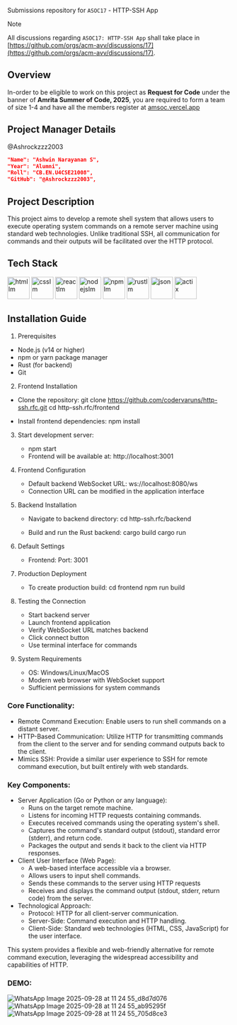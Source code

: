 
Submissions repository for `ASOC17` - HTTP-SSH App

> [!NOTE]
All discussions regarding `ASOC17: HTTP-SSH App` shall take place in [https://github.com/orgs/acm-avv/discussions/17](https://github.com/orgs/acm-avv/discussions/17).

## Overview
In-order to be eligible to work on this project as **Request for Code** under the banner of **Amrita Summer of Code, 2025**, you are required to form a team of size 1-4 and have all the members register at [amsoc.vercel.app](https://amsoc.vercel.app)

## Project Manager Details
@Ashrockzzz2003 
```json
"Name": "Ashwin Narayanan S",
"Year": "Alumni",
"Roll": "CB.EN.U4CSE21008",
"GitHub": "@Ashrockzzz2003",
```

## Project Description

This project aims to develop a remote shell system that allows users to execute operating system commands on a remote server machine using standard web technologies. Unlike traditional SSH, all communication for commands and their outputs will be facilitated over the HTTP protocol.

## Tech Stack

<img width="50" height="50" alt="htmlIm" src="https://github.com/user-attachments/assets/063729c5-6183-4b12-9dff-feffae161cee" /> 
<img width="50" height="50" alt="cssIm" src="https://github.com/user-attachments/assets/05d5c64e-c8b5-48f2-a3bf-5dcab062c27f" />
<img width="50" height="50" alt="reactIm" src="https://github.com/user-attachments/assets/037fcc01-f579-418a-9066-5d8740e0c937" />
<img width="50" height="50" alt="nodejsIm" src="https://github.com/user-attachments/assets/9bc3535c-c465-4000-b41d-26dcc7202c9b" />
<img width="50" height="50" alt="npmIm" src="https://github.com/user-attachments/assets/a5233af1-3439-46bf-9068-7910c2dfc2b2" />
<img width="50" height="50" alt="rustIm" src="https://github.com/user-attachments/assets/1cff2e3d-468a-4562-b844-c9ffcca545e2" />
<img width="50" height="50" alt="json" src="https://github.com/user-attachments/assets/14de755d-29e5-4002-9a69-1fca14fdd3e3" />
<img width="50" height="50" alt="actix" src="https://github.com/user-attachments/assets/5f9df67b-0a2c-4cb3-8910-363d680272bc" />

## Installation Guide

1. Prerequisites
- Node.js (v14 or higher)
- npm or yarn package manager
- Rust (for backend)
- Git

2. Frontend Installation

- Clone the repository:
   git clone https://github.com/codervaruns/http-ssh.rfc.git
   cd http-ssh.rfc/frontend

- Install frontend dependencies:
   npm install

3. Start development server:
   - npm start
   - Frontend will be available at: http://localhost:3001

4. Frontend Configuration
   - Default backend WebSocket URL: ws://localhost:8080/ws
   - Connection URL can be modified in the application interface

5. Backend Installation

   - Navigate to backend directory:
      cd http-ssh.rfc/backend

   - Build and run the Rust backend:
      cargo build
      cargo run
   
6. Default Settings
   - Frontend:
       Port: 3001

7. Production Deployment

   - To create production build:
   cd frontend
   npm run build

8. Testing the Connection

   -  Start backend server
   - Launch frontend application
   - Verify WebSocket URL matches backend
   - Click connect button
   - Use terminal interface for commands

9. System Requirements
   - OS: Windows/Linux/MacOS
   - Modern web browser with WebSocket support
   - Sufficient permissions for system commands

### Core Functionality:
- Remote Command Execution: Enable users to run shell commands on a distant server.
- HTTP-Based Communication: Utilize HTTP for transmitting commands from the client to the server and for sending command outputs back to the client.
- Mimics SSH: Provide a similar user experience to SSH for remote command execution, but built entirely with web standards.

### Key Components:
- Server Application (Go or Python or any language):
    - Runs on the target remote machine.
    - Listens for incoming HTTP requests containing commands.
    - Executes received commands using the operating system's shell.
    - Captures the command's standard output (stdout), standard error (stderr), and return code.
    - Packages the output and sends it back to the client via HTTP responses.
- Client User Interface (Web Page):
    - A web-based interface accessible via a browser.
    - Allows users to input shell commands.
    - Sends these commands to the server using HTTP requests
    - Receives and displays the command output (stdout, stderr, return code) from the server.
- Technological Approach:
    - Protocol: HTTP for all client-server communication.
    - Server-Side: Command execution and HTTP handling.
    - Client-Side: Standard web technologies (HTML, CSS, JavaScript) for the user interface.

This system provides a flexible and web-friendly alternative for remote command execution, leveraging the widespread accessibility and capabilities of HTTP.
### DEMO:
![WhatsApp Image 2025-09-28 at 11 24 55_d8d7d076](https://github.com/user-attachments/assets/67af428a-d6b6-4c2e-a779-02b833b01304)
![WhatsApp Image 2025-09-28 at 11 24 55_ab95295f](https://github.com/user-attachments/assets/f2d79cbd-c9a8-4b8e-999a-1f8a851a62de)
![WhatsApp Image 2025-09-28 at 11 24 55_705d8ce3](https://github.com/user-attachments/assets/b05117e6-deb4-4f52-b8e7-7bf892491ef4)


